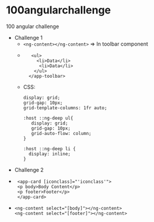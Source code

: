 
# 100angularchallenge
100 angular challenge

- Challenge 1
  - ``` <ng-content></ng-content> ``` => In toolbar component
  - ``` <app-toolbar [title]="Challenge1">
       <ul>
         <li>Data</li>
          <li>Data</li>
        </ul>
      </app-toolbar>
    ```
  - CSS:
    ```
    display: grid;
    grid-gap: 10px;
    grid-tenplate-columns: 1fr auto;
    
    :host ::ng-deep ul{
       display: grid;
       grid-gap: 10px;
       grid-auto-flow: column;
    }
    
    :host ::ng-deep li {
      display: inline;
    }
 - Challenge 2
  - ```
     <app-card [iconclass]="'iconclass'">
     <p body>Body Content</p>
     <p footer>Footer</p>
     </app-card>
    ```
  - ```
    <ng-content select="[body]"></ng-content>
    <ng-content select="[footer]"></ng-content>
    ```
    
